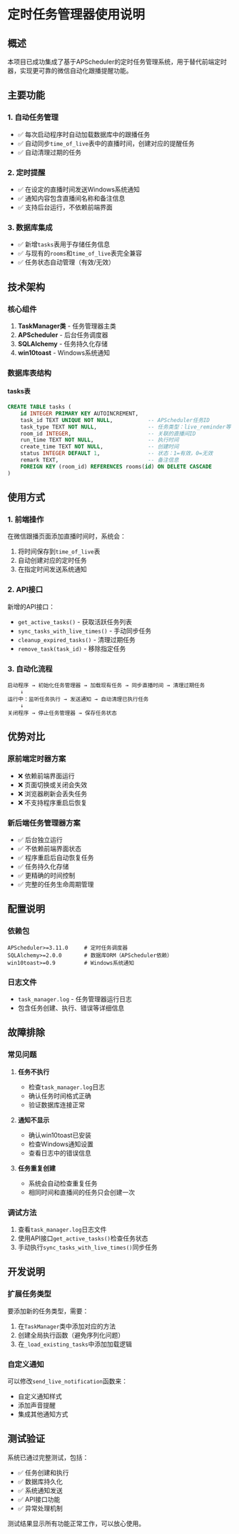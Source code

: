 # 定时任务管理器使用说明

## 概述

本项目已成功集成了基于APScheduler的定时任务管理系统，用于替代前端定时器，实现更可靠的微信自动化跟播提醒功能。

## 主要功能

### 1. 自动任务管理
- ✅ 每次启动程序时自动加载数据库中的跟播任务
- ✅ 自动同步`time_of_live`表中的直播时间，创建对应的提醒任务
- ✅ 自动清理过期的任务

### 2. 定时提醒
- ✅ 在设定的直播时间发送Windows系统通知
- ✅ 通知内容包含直播间名称和备注信息
- ✅ 支持后台运行，不依赖前端界面

### 3. 数据库集成
- ✅ 新增`tasks`表用于存储任务信息
- ✅ 与现有的`rooms`和`time_of_live`表完全兼容
- ✅ 任务状态自动管理（有效/无效）

## 技术架构

### 核心组件
1. **TaskManager类** - 任务管理器主类
2. **APScheduler** - 后台任务调度器
3. **SQLAlchemy** - 任务持久化存储
4. **win10toast** - Windows系统通知

### 数据库表结构

#### tasks表
```sql
CREATE TABLE tasks (
    id INTEGER PRIMARY KEY AUTOINCREMENT,
    task_id TEXT UNIQUE NOT NULL,           -- APScheduler任务ID
    task_type TEXT NOT NULL,                -- 任务类型：live_reminder等
    room_id INTEGER,                        -- 关联的直播间ID
    run_time TEXT NOT NULL,                 -- 执行时间
    create_time TEXT NOT NULL,              -- 创建时间
    status INTEGER DEFAULT 1,               -- 状态：1=有效，0=无效
    remark TEXT,                            -- 备注信息
    FOREIGN KEY (room_id) REFERENCES rooms(id) ON DELETE CASCADE
)
```

## 使用方式

### 1. 前端操作
在微信跟播页面添加直播时间时，系统会：
1. 将时间保存到`time_of_live`表
2. 自动创建对应的定时任务
3. 在指定时间发送系统通知

### 2. API接口
新增的API接口：
- `get_active_tasks()` - 获取活跃任务列表
- `sync_tasks_with_live_times()` - 手动同步任务
- `cleanup_expired_tasks()` - 清理过期任务
- `remove_task(task_id)` - 移除指定任务

### 3. 自动化流程
```
启动程序 → 初始化任务管理器 → 加载现有任务 → 同步直播时间 → 清理过期任务
    ↓
运行中：监听任务执行 → 发送通知 → 自动清理已执行任务
    ↓
关闭程序 → 停止任务管理器 → 保存任务状态
```

## 优势对比

### 原前端定时器方案
- ❌ 依赖前端界面运行
- ❌ 页面切换或关闭会失效
- ❌ 浏览器刷新会丢失任务
- ❌ 不支持程序重启后恢复

### 新后端任务管理器方案
- ✅ 后台独立运行
- ✅ 不依赖前端界面状态
- ✅ 程序重启后自动恢复任务
- ✅ 任务持久化存储
- ✅ 更精确的时间控制
- ✅ 完整的任务生命周期管理

## 配置说明

### 依赖包
```
APScheduler>=3.11.0     # 定时任务调度器
SQLAlchemy>=2.0.0       # 数据库ORM（APScheduler依赖）
win10toast>=0.9         # Windows系统通知
```

### 日志文件
- `task_manager.log` - 任务管理器运行日志
- 包含任务创建、执行、错误等详细信息

## 故障排除

### 常见问题
1. **任务不执行**
   - 检查`task_manager.log`日志
   - 确认任务时间格式正确
   - 验证数据库连接正常

2. **通知不显示**
   - 确认win10toast已安装
   - 检查Windows通知设置
   - 查看日志中的错误信息

3. **任务重复创建**
   - 系统会自动检查重复任务
   - 相同时间和直播间的任务只会创建一次

### 调试方法
1. 查看`task_manager.log`日志文件
2. 使用API接口`get_active_tasks()`检查任务状态
3. 手动执行`sync_tasks_with_live_times()`同步任务

## 开发说明

### 扩展任务类型
要添加新的任务类型，需要：
1. 在`TaskManager`类中添加对应的方法
2. 创建全局执行函数（避免序列化问题）
3. 在`_load_existing_tasks`中添加加载逻辑

### 自定义通知
可以修改`send_live_notification`函数来：
- 自定义通知样式
- 添加声音提醒
- 集成其他通知方式

## 测试验证

系统已通过完整测试，包括：
- ✅ 任务创建和执行
- ✅ 数据库持久化
- ✅ 系统通知发送
- ✅ API接口功能
- ✅ 异常处理机制

测试结果显示所有功能正常工作，可以放心使用。
